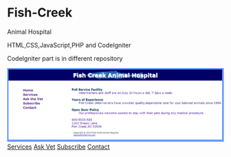 # Fish-Creek
Animal Hospital 

 HTML,CSS,JavaScript,PHP and CodeIgniter
 
 CodeIgniter part is in different repository
 
![Index Page](https://github.com/SarikaRKshatriya/Fish-Creek/blob/master/FishCreek1.png)
[Services](https://github.com/SarikaRKshatriya/Fish-Creek/blob/master/Services.png)
[Ask Vet](https://github.com/SarikaRKshatriya/Fish-Creek/blob/master/AskVet.png)
[Subscribe](https://github.com/SarikaRKshatriya/Fish-Creek/blob/master/Subscribe.png)
[Contact](https://github.com/SarikaRKshatriya/Fish-Creek/blob/master/Contact.png)

